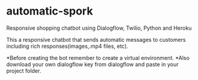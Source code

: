 # automatic-spork
Responsive shopping chatbot using Dialogflow, Twilio, Python and Heroku

This a responsive chatbot that sends automatic messages to customers including rich responses(images,.mp4 files, etc).

*Before creating the bot remember to create a virtual environment.
*Also download your own dialogflow key from dialogflow and paste in your project folder.
